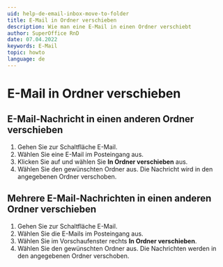 ```yaml
---
uid: help-de-email-inbox-move-to-folder
title: E-Mail in Ordner verschieben
description: Wie man eine E-Mail in einen Ordner verschiebt
author: SuperOffice RnD
date: 07.04.2022
keywords: E-Mail
topic: howto
language: de
---
```


# E-Mail in Ordner verschieben

## E-Mail-Nachricht in einen anderen Ordner verschieben

1. Gehen Sie zur Schaltfläche E-Mail.
2. Wählen Sie eine E-Mail im Posteingang aus.
3. Klicken Sie auf <i class="ph ph-dots-three-circle-vertical" aria-label="Aufgabe"></i> und wählen Sie **In Ordner verschieben** aus.
4. Wählen Sie den gewünschten Ordner aus. Die Nachricht wird in den angegebenen Ordner verschoben.

## Mehrere E-Mail-Nachrichten in einen anderen Ordner verschieben

1. Gehen Sie zur Schaltfläche E-Mail.
2. Wählen Sie die E-Mails im Posteingang aus.
3. Wählen Sie im Vorschaufenster rechts **In Ordner verschieben**.
4. Wählen Sie den gewünschten Ordner aus. Die Nachrichten werden in den angegebenen Ordner verschoben.

